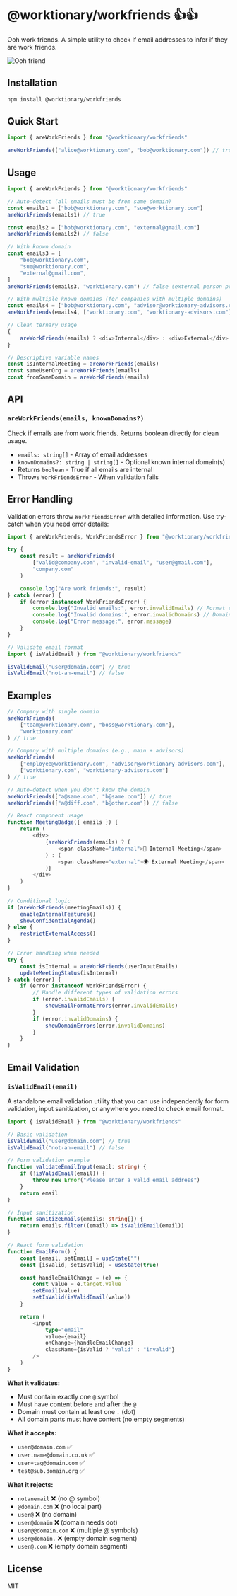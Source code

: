 # @worktionary/workfriends 👍👍

Ooh work friends. A simple utility to check if email addresses to infer if they are work friends.

![Ooh friend](https://media3.giphy.com/media/v1.Y2lkPTc5MGI3NjExZXVibXB4bmZnczkzcndic2Z6NW56b2x3anRub2FkaGIzeTBtOTlpMCZlcD12MV9pbnRlcm5hbF9naWZfYnlfaWQmY3Q9Zw/UrMSH5YXfLpgA/giphy.gif)

## Installation

```bash
npm install @worktionary/workfriends
```

## Quick Start

```typescript
import { areWorkFriends } from "@worktionary/workfriends"

areWorkFriends(["alice@worktionary.com", "bob@worktionary.com"]) // true
```

## Usage

```typescript
import { areWorkFriends } from "@worktionary/workfriends"

// Auto-detect (all emails must be from same domain)
const emails1 = ["bob@worktionary.com", "sue@worktionary.com"]
areWorkFriends(emails1) // true

const emails2 = ["bob@worktionary.com", "external@gmail.com"]
areWorkFriends(emails2) // false

// With known domain
const emails3 = [
	"bob@worktionary.com",
	"sue@worktionary.com",
	"external@gmail.com",
]
areWorkFriends(emails3, "worktionary.com") // false (external person present)

// With multiple known domains (for companies with multiple domains)
const emails4 = ["bob@worktionary.com", "advisor@worktionary-advisors.com"]
areWorkFriends(emails4, ["worktionary.com", "worktionary-advisors.com"]) // true

// Clean ternary usage
{
	areWorkFriends(emails) ? <div>Internal</div> : <div>External</div>
}

// Descriptive variable names
const isInternalMeeting = areWorkFriends(emails)
const sameUserOrg = areWorkFriends(emails)
const fromSameDomain = areWorkFriends(emails)
```

## API

### `areWorkFriends(emails, knownDomains?)`

Check if emails are from work friends. Returns boolean directly for clean usage.

- `emails: string[]` - Array of email addresses
- `knownDomains?: string | string[]` - Optional known internal domain(s)
- Returns `boolean` - True if all emails are internal
- Throws `WorkFriendsError` - When validation fails

## Error Handling

Validation errors throw `WorkFriendsError` with detailed information. Use try-catch when you need error details:

```typescript
import { areWorkFriends, WorkFriendsError } from "@worktionary/workfriends"

try {
	const result = areWorkFriends(
		["valid@company.com", "invalid-email", "user@gmail.com"],
		"company.com"
	)

	console.log("Are work friends:", result)
} catch (error) {
	if (error instanceof WorkFriendsError) {
		console.log("Invalid emails:", error.invalidEmails) // Format errors: ["invalid-email"]
		console.log("Invalid domains:", error.invalidDomains) // Domain errors: ["invalid"]
		console.log("Error message:", error.message)
	}
}

// Validate email format
import { isValidEmail } from "@worktionary/workfriends"

isValidEmail("user@domain.com") // true
isValidEmail("not-an-email") // false
```

## Examples

```typescript
// Company with single domain
areWorkFriends(
	["team@worktionary.com", "boss@worktionary.com"],
	"worktionary.com"
) // true

// Company with multiple domains (e.g., main + advisors)
areWorkFriends(
	["employee@worktionary.com", "advisor@worktionary-advisors.com"],
	["worktionary.com", "worktionary-advisors.com"]
) // true

// Auto-detect when you don't know the domain
areWorkFriends(["a@same.com", "b@same.com"]) // true
areWorkFriends(["a@diff.com", "b@other.com"]) // false

// React component usage
function MeetingBadge({ emails }) {
	return (
		<div>
			{areWorkFriends(emails) ? (
				<span className="internal">🏢 Internal Meeting</span>
			) : (
				<span className="external">🌍 External Meeting</span>
			)}
		</div>
	)
}

// Conditional logic
if (areWorkFriends(meetingEmails)) {
	enableInternalFeatures()
	showConfidentialAgenda()
} else {
	restrictExternalAccess()
}

// Error handling when needed
try {
	const isInternal = areWorkFriends(userInputEmails)
	updateMeetingStatus(isInternal)
} catch (error) {
	if (error instanceof WorkFriendsError) {
		// Handle different types of validation errors
		if (error.invalidEmails) {
			showEmailFormatErrors(error.invalidEmails)
		}
		if (error.invalidDomains) {
			showDomainErrors(error.invalidDomains)
		}
	}
}
```

## Email Validation

### `isValidEmail(email)`

A standalone email validation utility that you can use independently for form validation, input sanitization, or anywhere you need to check email format.

```typescript
import { isValidEmail } from "@worktionary/workfriends"

// Basic validation
isValidEmail("user@domain.com") // true
isValidEmail("not-an-email") // false

// Form validation example
function validateEmailInput(email: string) {
	if (!isValidEmail(email)) {
		throw new Error("Please enter a valid email address")
	}
	return email
}

// Input sanitization
function sanitizeEmails(emails: string[]) {
	return emails.filter((email) => isValidEmail(email))
}

// React form validation
function EmailForm() {
	const [email, setEmail] = useState("")
	const [isValid, setIsValid] = useState(true)

	const handleEmailChange = (e) => {
		const value = e.target.value
		setEmail(value)
		setIsValid(isValidEmail(value))
	}

	return (
		<input
			type="email"
			value={email}
			onChange={handleEmailChange}
			className={isValid ? "valid" : "invalid"}
		/>
	)
}
```

**What it validates:**

- Must contain exactly one `@` symbol
- Must have content before and after the `@`
- Domain must contain at least one `.` (dot)
- All domain parts must have content (no empty segments)

**What it accepts:**

- `user@domain.com` ✅
- `user.name@domain.co.uk` ✅
- `user+tag@domain.com` ✅
- `test@sub.domain.org` ✅

**What it rejects:**

- `notanemail` ❌ (no @ symbol)
- `@domain.com` ❌ (no local part)
- `user@` ❌ (no domain)
- `user@domain` ❌ (domain needs dot)
- `user@@domain.com` ❌ (multiple @ symbols)
- `user@domain.` ❌ (empty domain segment)
- `user@.com` ❌ (empty domain segment)

## License

MIT
